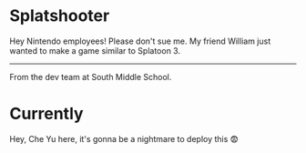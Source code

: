 # Splatshooter

Hey Nintendo employees! Please don't sue me. My friend William just wanted to make a game similar to Splatoon 3.
<hr>
From the dev team at South Middle School.

# Currently
Hey, Che Yu here, it's gonna be a nightmare to deploy this 😨